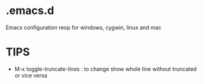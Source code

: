 .emacs.d
========

Emacs configuration reop for windows, cygwin, linux and mac


TIPS
=======================
+ M-x toggle-truncate-lines : to change show whole line without truncated or vice versa